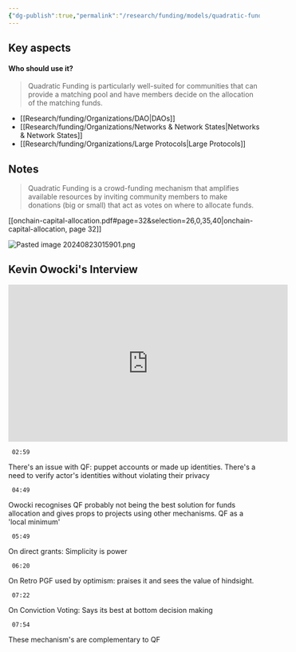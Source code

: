 ```yaml
---
{"dg-publish":true,"permalink":"/research/funding/models/quadratic-funding/"}
---
```


## Key aspects

#### Who should use it?
> Quadratic Funding is particularly well-suited for communities that can provide a matching pool and have members decide on the allocation of the matching funds.
+ [[Research/funding/Organizations/DAO\|DAOs]]
+ [[Research/funding/Organizations/Networks & Network States\|Networks & Network States]]
+ [[Research/funding/Organizations/Large Protocols\|Large Protocols]]
## Notes

> Quadratic Funding is a crowd-funding mechanism that amplifies available resources by inviting community members to make donations (big or small) that act as votes on where to allocate funds.

[[onchain-capital-allocation.pdf#page=32&selection=26,0,35,40|onchain-capital-allocation, page 32]]

![Pasted image 20240823015901.png](/img/user/Pasted%20image%2020240823015901.png)

## Kevin Owocki's Interview

<iframe width="560" height="315" src="https://www.youtube.com/embed/YvCGaYDR_GA?si=pZXn8-JwdEIH6FIg" title="YouTube video player" frameborder="0" allow="accelerometer; autoplay; clipboard-write; encrypted-media; gyroscope; picture-in-picture; web-share" referrerpolicy="strict-origin-when-cross-origin" allowfullscreen></iframe>

```timestamp 
 02:59
 ```
There's an issue with QF: puppet accounts or made up identities. There's a need to verify actor's identities without violating their privacy

```timestamp 
 04:49
 ```
Owocki recognises QF probably not being the best solution for funds allocation and gives props to projects using other mechanisms. QF as a 'local minimum'

```timestamp 
 05:49
 ```
On direct grants: Simplicity is power

```timestamp 
 06:20
 ```
On Retro PGF used by optimism: praises it and sees the value of hindsight.

```timestamp 
 07:22
 ```
On Conviction Voting: Says its best at bottom decision making

```timestamp 
 07:54
 ```
These mechanism's are complementary to QF

